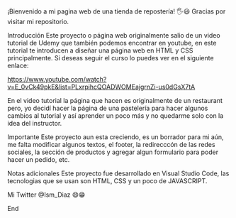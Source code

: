¡Bienvenido a mi pagina web de una tienda de repostería! 🖐😃
Gracias por visitar mi repositorio.

Introducción
Este proyecto o página web originalmente salio de un video tutorial de Udemy que también podemos encontrar en youtube, en este tutorial te introducen a diseñar una página web en HTML y CSS principalmente.
Si deseas seguir el curso lo puedes ver en el siguiente enlace:

https://www.youtube.com/watch?v=E_0vCk49pkE&list=PLxrpihcQOADWOMEajgrnZi-us0dGsX7tA

En el video tutorial la página que hacen es originalmente de un restaurant pero, yo decidí hacer la página de una pastelería para hacer algunos cambios al tutorial y así aprender un poco más y no quedarme solo con la idea del instructor.

Importante
Este proyecto aun esta creciendo, es un borrador para mi aún, me falta modificar algunos textos, el footer, la redirecccón de las redes sociales, la sección de productos y agregar algun formulario para poder hacer un pedido, etc.

Notas adicionales
Este proyecto fue desarrollado en Visual Studio Code, las tecnologias que se usan son HTML, CSS y un poco de JAVASCRIPT.

Mi Twitter @Ism_Diaz 😄😁

End
